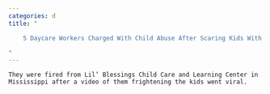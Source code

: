 ```yaml
---
categories: d
title: "

    5 Daycare Workers Charged With Child Abuse After Scaring Kids With Ghoulish Mask

"
---
```



    They were fired from Lil’ Blessings Child Care and Learning Center in Mississippi after a video of them frightening the kids went viral.

